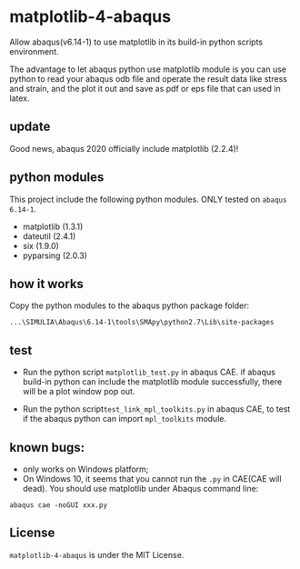 # matplotlib-4-abaqus

Allow abaqus(v6.14-1) to use matplotlib in its build-in python scripts environment.

The advantage to let abaqus python use matplotlib module is you can use python to read your abaqus odb file and operate the result data like stress and strain, and the plot it out and save as pdf or eps file that can used in latex.

## update
Good news, abaqus 2020 officially include matplotlib (2.2.4)!

## python modules
This project include the following python modules. ONLY tested on `abaqus 6.14-1`.
* matplotlib (1.3.1)
* dateutil (2.4.1)
* six (1.9.0)
* pyparsing (2.0.3)

## how it works
Copy the python modules to the abaqus python package folder:
```
...\SIMULIA\Abaqus\6.14-1\tools\SMApy\python2.7\Lib\site-packages
```

## test
* Run the python script `matplotlib_test.py` in abaqus CAE. if abaqus build-in python can include the matplotlib module successfully, there will be a plot window pop out.

* Run the python script`test_link_mpl_toolkits.py` in abaqus CAE, to test if the abaqus python can import `mpl_toolkits` module.

## known bugs:
* only works on Windows platform;
* On Windows 10, it seems that you cannot run the `.py` in CAE(CAE will dead). You should use matplotlib under Abaqus command line:
```
abaqus cae -noGUI xxx.py
```

## License
`matplotlib-4-abaqus` is under the MIT License.
